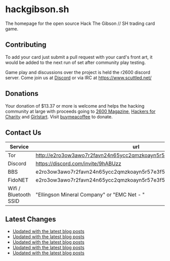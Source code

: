 # hackgibson.sh
The homepage for the open source Hack The Gibson // SH trading card game.


## Contributing

To add your card just submit a pull request with your card's front art, it would be added to the next run of set after community play testing.

Game play and discussions over the project is held the r2600 discord server. Come join us at [Discord](https://discord.com/invite/9hABUzz) or via IRC at https://www.scuttled.net/


## Donations

Your donation of $13.37 or more is welcome and helps the hacking community at large with proceeds going to [2600 Magazine](https://2600.com/), [Hackers for Charity](https://hackersforcharity.org) and [Girlstart](https://girlstart.org).  Visit [buymeacoffee](https://www.buymeacoffee.com/hackgibson.sh) to donate.


## Contact Us

Service | url
-|-
Tor | http://e2ro3ow3awo7r2favn24n65ycc2qmzkoayn5r57e3f56nvjwdcgg32ad.onion
Discord | https://discord.com/invite/9hABUzz
BBS | e2ro3ow3awo7r2favn24n65ycc2qmzkoayn5r57e3f56nvjwdcgg32ad.onion:23
FidoNET | e2ro3ow3awo7r2favn24n65ycc2qmzkoayn5r57e3f56nvjwdcgg32ad.onion:24554
Wifi / Bluetooth SSID | "Ellingson Mineral Company" or "EMC Net - <fidonet address>"

## Latest Changes
<!-- BLOG-POST-LIST:START -->
- [Updated with the latest blog posts](https://github.com/DFW2600/hackgibson.sh/commit/6404daf44165a01eb798ffb09c6013bb7caf362a)
- [Updated with the latest blog posts](https://github.com/DFW2600/hackgibson.sh/commit/10e234c8f78a7c2792da2be85bb8ffa31071fb23)
- [Updated with the latest blog posts](https://github.com/DFW2600/hackgibson.sh/commit/8f4b8057d5ecc2a2030ce5262b2fbc9d93f57b11)
- [Updated with the latest blog posts](https://github.com/DFW2600/hackgibson.sh/commit/afe44f7c50120d9f2a6ad4fab2af2f1db598e74c)
- [Updated with the latest blog posts](https://github.com/DFW2600/hackgibson.sh/commit/7de4497137c0c9110293e4fa9a37ab1178a8a305)
<!-- BLOG-POST-LIST:END -->
